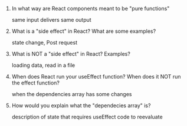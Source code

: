1. In what way are React components meant to be "pure functions"

   same input delivers same output

2. What is a "side effect" in React? What are some examples?

   state change, Post request

3. What is NOT a "side effect" in React? Examples?

   loading data, read in a file

4. When does React run your useEffect function? When does it NOT run
   the effect function?
   
   when the dependencies array has some changes

5. How would you explain what the "dependecies array" is?

   description of state that requires useEffect code to reevaluate